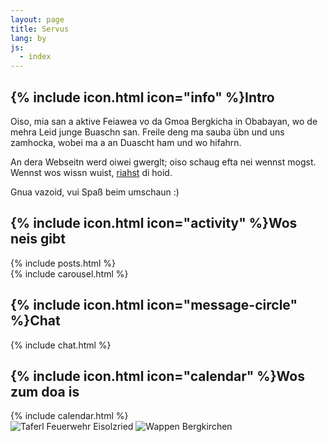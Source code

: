 ```yaml
---
layout: page
title: Servus
lang: by
js:
  - index
---
```


<div class="row">
  <div class="col-sm-4">
    <div class="panel panel-default">
      <div class="panel-heading">
        <h2 class="panel-title">{% include icon.html icon="info" %}Intro</h2>
      </div>
<div class="panel-body" markdown="1">
Oiso, mia san a aktive Feiawea vo da Gmoa Bergkicha in Obabayan, wo de mehra Leid junge Buaschn san. Freile deng ma sauba übn und uns zamhocka, wobei ma a an Duascht ham und wo hifahrn.

An dera Webseitn werd oiwei gwerglt; oiso schaug efta nei wennst mogst. Wennst wos wissn wuist, [riahst](/by/kontakt) di hoid.

Gnua vazoid, vui Spaß beim umschaun :)
</div>
    </div>
    <div class="panel panel-default">
      <div class="panel-heading">
        <h2 class="panel-title">{% include icon.html icon="activity" %}Wos neis gibt</h2>
      </div>
      <div class="panel-body">
{% include posts.html %}
      </div>
    </div>
  </div><!-- col-sm-4 -->

  <div class="col-sm-8">
    <div class="row">
      <div class="col-md-8">
        <div class="panel panel-default">
          <div class="panel-body">
{% include carousel.html %}
          </div>
        </div>
      </div><!-- col-md-8 -->
      <div class="col-md-4">
        <div class="panel panel-default">
          <div class="panel-heading">
            <h2 class="panel-title">{% include icon.html icon="message-circle" %}Chat</h2>
          </div>
          <div class="panel-body">
{% include chat.html %}
          </div>
        </div>
      </div><!-- col-md-4 -->
    </div><!-- row -->
    <div class="row">
      <div class="col-md-8">
        <div class="panel panel-default">
          <div class="panel-heading">
            <h2 class="panel-title">{% include icon.html icon="calendar" %}Wos zum doa is</h2>
          </div>
          <div class="panel-body">
{% include calendar.html %}
          </div>
        </div>
      </div><!-- col-md-8 -->
      <div class="col-md-4">
        <div class="panel panel-default">
          <div class="panel-body">
            <img class="lazy img-responsive center-block" src="{{ '/assets/icons/transparent.png' | prepend: site.baseurl }}" data-src="/assets/images/index/taferl.png" alt="Taferl Feuerwehr Eisolzried"/>
            <img class="lazy img-responsive center-block" src="{{ '/assets/icons/transparent.png' | prepend: site.baseurl }}" data-src="/assets/images/index/wappen.png" alt="Wappen Bergkirchen"/>
          </div>
        </div>
      </div><!-- col-md-4 -->
    </div><!-- row -->
  </div><!-- col-sm-8 -->
</div><!-- row -->
